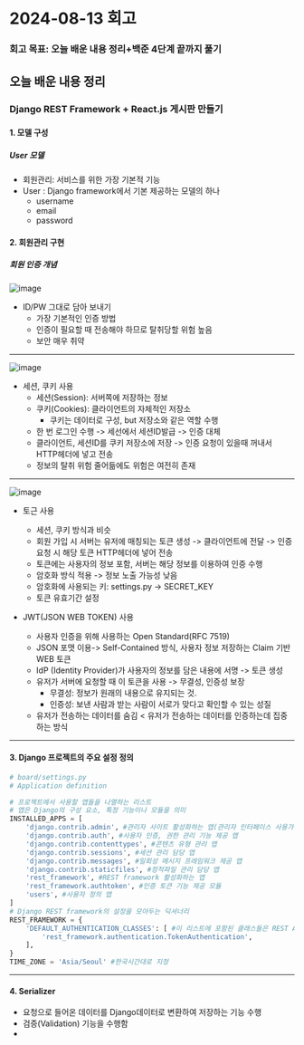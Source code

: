 # 2024-08-13 회고
### 회고 목표: 오늘 배운 내용 정리+백준 4단계 끝까지 풀기


## 오늘 배운 내용 정리

### Django REST Framework + React.js 게시판 만들기


#### 1. 모델 구성
##### User 모델
- 회원관리: 서비스를 위한 가장 기본적 기능
- User : Django framework에서 기본 제공하는 모델의 하나
  - username
  - email
  - password 


#### 2. 회원관리 구현
##### 회원 인증 개념
![image](https://github.com/user-attachments/assets/9463fa6f-5bca-44fc-8ade-0689a9074702)
- ID/PW 그대로 담아 보내기
  - 가장 기본적인 인증 방법
  - 인증이 필요할 때 전송해야 하므로 탈취당할 위험 높음
  - 보안 매우 취약


---------------

![image](https://github.com/user-attachments/assets/accd2787-02fc-4977-a195-20f37d387dc6)
- 세션, 쿠키 사용
  - 세션(Session): 서버쪽에 저장하는 정보
  - 쿠키(Cookies): 클라이언트의 자체적인 저장소
    - 쿠키는 데이터로 구성, but 저장소와 같은 역할 수행
  - 한 번 로그인 수행 -> 세선에서 세션ID발급 -> 인증 대체
  - 클라이언트, 세션ID를 쿠키 저장소에 저장 -> 인증 요청이 있을때 꺼내서 HTTP헤더에 넣고 전송
  - 정보의 탈취 위험 줄어듦에도 위험은 여전히 존재


---------------

![image](https://github.com/user-attachments/assets/59f83072-f5ad-4d13-9832-1d9baae01fc3)
- 토근 사용
  - 세션, 쿠키 방식과 비슷
  - 회원 가입 시 서버는 유저에 매칭되는 토큰 생성 -> 클라이언트에 전달 -> 인증 요청 시 해당 토큰 HTTP헤더에 넣어 전송
  - 토큰에는 사용자의 정보 포함, 서버는 해당 정보를 이용하여 인증 수행
  - 암호화 방식 적용 -> 정보 노출 가능성 낮음
  - 암호화에 사용되는 키: settings.py -> SECRET_KEY
  - 토큰 유효기간 설정

- JWT(JSON WEB TOKEN) 사용
  - 사용자 인증을 위해 사용하는 Open Standard(RFC 7519)
  - JSON 포맷 이용-> Self-Contained 방식, 사용자 정보 저장하는 Claim 기반 WEB 토큰
  - IdP (Identity Provider)가 사용자의 정보를 담은 내용에 서명 -> 토큰 생성
  - 유저가 서버에 요청할 때 이 토큰을 사용 -> 무결성, 인증성 보장
    - 무결성: 정보가 원래의 내용으로 유지되는 것.
    - 인증성: 보낸 사람과 받는 사람이 서로가 맞다고 확인할 수 있는 성질
  - 유저가 전송하는 데이터를 숨김 < 유저가 전송하는 데이터를 인증하는데 집중하는 방식

---------------

#### 3. Django 프로젝트의 주요 설정 정의
```python
# board/settings.py
# Application definition

# 프로젝트에서 사용할 앱들을 나열하는 리스트
# 앱은 Django의 구성 요소, 특정 기능이나 모듈을 의미
INSTALLED_APPS = [
    'django.contrib.admin', #관리자 사이트 활성화하는 앱(관리자 인터페이스 사용가능)
    'django.contrib.auth', #사용자 인증, 권한 관리 기능 제공 앱
    'django.contrib.contenttypes', #콘텐츠 유형 관리 앱
    'django.contrib.sessions', #세션 관리 담당 앱
    'django.contrib.messages', #일회성 메시지 프레임워크 제공 앱
    'django.contrib.staticfiles', #정적파일 관리 담당 앱
    'rest_framework', #REST framework 활성화하는 앱
    'rest_framework.authtoken', #인증 토큰 기능 제공 모듈
    'users', #사용자 정의 앱
]
# Django REST framework의 설정을 모아두는 딕셔너리
REST_FRAMEWORK = {
    'DEFAULT_AUTHENTICATION_CLASSES': [ #이 리스트에 포함된 클래스들은 REST API 요청이 들어올 때, 어떻게 인증할지 결정
        'rest_framework.authentication.TokenAuthentication',
    ],
}
TIME_ZONE = 'Asia/Seoul' #한국시간대로 지정
```
---------------
#### 4. Serializer
- 요청으로 들어온 데이터를 Django데이터로 변환하여 저장하는 기능 수행
- 검증(Validation) 기능을 수행함
- 
